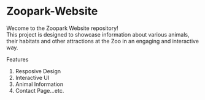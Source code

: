 # Zoopark-Website
Wecome to the Zoopark Website repository!<br>
This project is designed to showcase information about various animals, their habitats and other attractions at the Zoo in an engaging and interactive way.

Features
1. Resposive Design
2. Interactive UI
3. Animal Information
4. Contact Page...etc.
